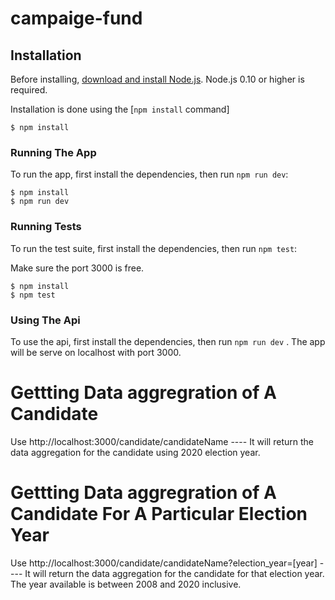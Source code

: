 # campaige-fund

## Installation

Before installing, [download and install Node.js](https://nodejs.org/en/download/).
Node.js 0.10 or higher is required.

Installation is done using the
[`npm install` command]

```console
$ npm install
```

### Running The App

To run the app, first install the dependencies, then run `npm run dev`:

```console
$ npm install
$ npm run dev
```

### Running Tests

To run the test suite, first install the dependencies, then run `npm test`:

Make sure the port 3000 is free.

```console
$ npm install
$ npm test
```

### Using The Api

To use the api, first install the dependencies, then run `npm run dev` .
The app will be serve on localhost with port 3000.

# Gettting Data aggregration of A Candidate

Use http://localhost:3000/candidate/candidateName ---- It will return the data aggregation for the candidate using 2020 election year.

# Gettting Data aggregration of A Candidate For A Particular Election Year

Use http://localhost:3000/candidate/candidateName?election_year=[year] ---- It will return the data aggregation for the candidate for that election year. The year available is between 2008 and 2020 inclusive.
